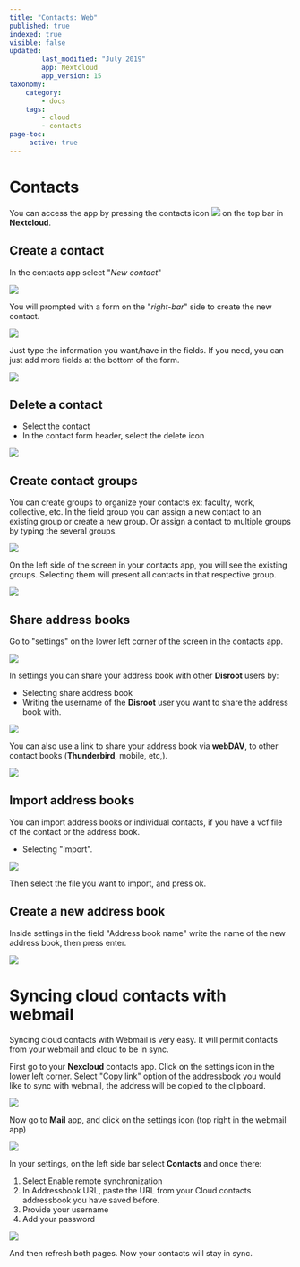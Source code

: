 ```yaml
---
title: "Contacts: Web"
published: true
indexed: true
visible: false
updated:
        last_modified: "July 2019"
        app: Nextcloud
        app_version: 15
taxonomy:
    category:
        - docs
    tags:
        - cloud
        - contacts
page-toc:
     active: true
---
```


# Contacts
You can access the app by pressing the contacts icon ![](en/contacts_top_icon.png) on the top bar in **Nextcloud**.


## Create a contact

In the contacts app select "*New contact*"

![](en/contacts_add1.png)

You will prompted with a form on the "*right-bar*" side to create the new contact.

![](en/contacts_add2.png)

Just type the information you want/have in the fields. If you need, you can just add more fields at the bottom of the form.

![](en/contacts_add3.png)


## Delete a contact

* Select the contact
* In the contact form header, select the delete icon

![](en/contacts_delete.png)


## Create contact groups
You can create groups to organize your contacts ex: faculty, work, collective, etc.
In the field group you can assign a new contact to an existing group or create a new group. Or assign a contact to multiple groups by typing the several groups.

![](en/contacts_groups1.png)

On the left side of the screen in your contacts app, you will see the existing groups.
Selecting them will present all contacts in that respective group.

![](en/contacts_groups2.png)


## Share address books

Go to "settings" on the lower left corner of the screen in the contacts app.

![](en/contacts_share1.png)

In settings you can share your address book with other **Disroot** users by:<br>
 - Selecting share address book
 - Writing the username of the **Disroot** user you want to share the address book with.

![](en/contacts_share2.png)

You can also use a link to share your address book via **webDAV**, to other contact books (**Thunderbird**, mobile, etc,).

![](en/contacts_share3.png)


## Import address books

You can import address books or individual contacts, if you have a vcf file of the contact or the address book.

* Selecting "Import".

![](en/contacts_import1.png)

Then select the file you want to import, and press ok.


## Create a new address book

Inside settings in the field "Address book name" write the name of the new address book, then press enter.

![](en/contacts_create1.png)


# Syncing cloud contacts with webmail
Syncing cloud contacts with Webmail is very easy. It will permit contacts from your webmail and cloud to be in sync.

First go to your **Nexcloud** contacts app. Click on the settings icon in the lower left corner.
Select "Copy link" option of the addressbook you would like to sync with webmail, the address will be copied to the clipboard.

![](en/webmail_contact_export.png)


Now go to **Mail** app, and click on the settings icon (top right in the webmail app)

![](en/webmail_contact_export_2.png)

In your settings, on the left side bar select **Contacts** and once there:

  1. Select Enable remote synchronization
  2. In Addressbook URL, paste the URL from your Cloud contacts addressbook you have saved before.
  3. Provide your username
  4. Add your password

![](en/webmail_contact_export_3.png)

And then refresh both pages. Now your contacts will stay in sync.
